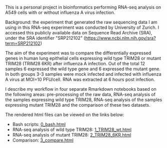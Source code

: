 This is a personal project in bioinformatics performing RNA-seq analysis on A549 cells with or without influenza A virus infection.

Background: the experiment that generated the raw sequencing data I am using in this RNA-seq experiment was conducted by University of Zurich.
I accessed this publicly available data on Sequence Read Archive (SRA), under the SRA identifier "SRP212102" (<https://www.ncbi.nlm.nih.gov/sra?term=SRP212102>)

The aim of the experiment was to compare the differentially expressed genes in human lung epithelial cells expressing wild type TRIM28 or mutant TRIM28 (TRIM28 6KR) after influenza A infection.
Out of the total 12 samples 6 expressed the wild type gene and 6 expressed the mutant gene. In both groups 3-3 samples were mock infected and infected with influenza A virus at MOI=10 PFU/cell. RNA was extracted at 6 hours post infection.

I describe my workflow in four separate Rmarkdown notebooks based on the following areas: pre-processing of the raw data, RNA-seq analysis of the samples expressing wild type TRIM28, RNA-seq analysis of the samples expressing mutant TRIM28 and the comparison of these two datasets.

The rendered html files can be viewed on the links below:

* Bash scripts: [0_bash.html](http://htmlpreview.github.io/?https://github.com/aszabo08/rna-seq_analysis/blob/master/0_bash.html)
* RNA-seq analysis of wild type TRIM28: [1_TRIM28_wt.html](http://htmlpreview.github.io/?https://github.com/aszabo08/rna-seq_analysis/blob/master/1_TRIM28_wt.html)
* RNA-seq analysis of mutant TRIM28: [2_TRIM28_6KR.html](http://htmlpreview.github.io/?https://github.com/aszabo08/rna-seq_analysis/blob/master/2_TRIM28_6KR.html)
* Comparison: [3_compare.html](http://htmlpreview.github.io/?https://github.com/aszabo08/rna-seq_analysis/blob/master/3_compare.html)




